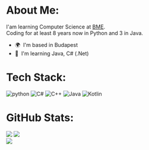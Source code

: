 #  About Me:
I'am learning Computer Science at [BME](https://www.bme.hu/?language=en).
<br>Coding for at least 8 years now in Python and 3 in Java.
*   🌍  I'm based in Budapest
*   🧠  I'm learning Java, C# (.Net)

#  Tech Stack:
![python](https://img.shields.io/badge/python-yellow?style=for-the-badge&logo=python&logoColor=white) 
![C#](https://img.shields.io/badge/c%23-green?style=for-the-badge&logo=c-sharp&logoColor=white) 
![C++](https://img.shields.io/badge/c++-blue?style=for-the-badge&logo=c%2B%2B&logoColor=white) 
![Java](https://img.shields.io/badge/java-red?style=for-the-badge&logo=java&logoColor=white) 
![Kotlin](https://img.shields.io/badge/kotlin-purple?style=for-the-badge&logo=kotlin&logoColor=white)

#  GitHub Stats:
![](http://github-profile-summary-cards.vercel.app/api/cards/profile-details?username=afkfish&theme=dark#gh-dark-mode-only)
![](https://github-readme-stats.vercel.app/api?username=afkfish&show_icons=true&hide_border=true&theme=dark#gh-dark-mode-only)\
![](https://github-readme-stats.vercel.app/api/top-langs/?username=afkfish&langs_count=10&exclude_repo=&hide=jupyter%20notebook,ejs,dockerfile,vim%20script,cmake,makefile,batchfile,emacs%20lisp,css,html&layout=compact&hide_border=true&theme=dark#gh-dark-mode-only)

